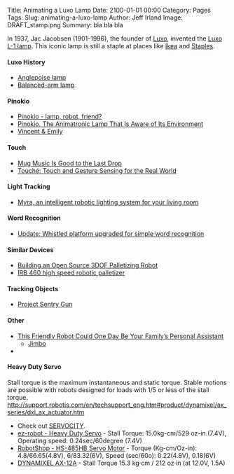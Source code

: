 Title: Animating a Luxo Lamp
Date: 2100-01-01 00:00
Category: Pages
Tags: 
Slug: animating-a-luxo-lamp
Author: Jeff Irland
Image: DRAFT_stamp.png
Summary: bla bla bla

In 1937, Jac Jacobsen (1901-1996), the founder of [Luxo][02], invented the [Luxo L-1 lamp][01].
This iconic lamp is still a staple at places like [Ikea][03] and [Staples][04]. 

#### Luxo History
* [Anglepoise lamp](http://en.wikipedia.org/wiki/Anglepoise_lamp)
* [Balanced-arm lamp](http://en.wikipedia.org/wiki/Balanced-arm_lamp)

#### Pinokio
* [Pinokio - lamp, robot, friend?](http://www.behance.net/gallery/Pinokio/5914541)
* [Pinokio, The Animatronic Lamp That Is Aware of Its Environment](http://www.creativeapplications.net/processing/pinokio-the-animatronic-lamp-that-is-aware-of-its-environment/)
* [Vincent & Emily](http://newgrids.fr/2013/05/13/vincent-emily/)

#### Touch
* [Mug Music Is Good to the Last Drop](http://hackaday.com/2014/03/19/mug-music-is-good-to-the-last-drop/#more-117602)
* [Touché: Touch and Gesture Sensing for the Real World](http://www.disneyresearch.com/project/touche-touch-and-gesture-sensing-for-the-real-world/)

#### Light Tracking
* [Myra, an intelligent robotic lighting system for your living room](http://kawalabo.blogspot.jp/2014/01/myra-intelligent-robotic-lighting.html)

#### Word Recognition
* [Update: Whistled platform upgraded for simple word recognition](http://hackaday.com/2013/08/22/update-whistled-platform-upgraded-for-simple-word-recognition/)

#### Similar Devices
* [Building an Open Source 3DOF Palletizing Robot](http://www.marginallyclever.com/blog/2014/03/building-an-open-source-3dof-palletizing-robot/)
* [IRB 460 high speed robotic palletizer](http://www.abb.ca/product/seitp327/ff492162d8dbaf44c1257861005de2fe.aspx)

#### Tracking Objects
* [Project Sentry Gun](http://psg.rudolphlabs.com/)

#### Other
* [This Friendly Robot Could One Day Be Your Family’s Personal Assistant](http://www.wired.com/2014/07/jibo-family-robot/)
    * [Jimbo](http://www.myjibo.com/)
* []()

#### Heavy Duty Servo
Stall torque is the maximum instantaneous and static torque.
Stable motions are possible with robots designed for loads with 1/5 or less of the stall torque.
http://support.robotis.com/en/techsupport_eng.htm#product/dynamixel/ax_series/dxl_ax_actuator.htm

* Check out [SERVOCITY](http://www.servocity.com/).
* [ez-robot - Heavy Duty Servo](http://www.ez-robot.com/Shop/AccessoriesDetails.aspx?prevCat=1&productNumber=7) - Stall Torque: 15.0kg-cm/529 oz-in.(7.4V), Operating speed: 0.24sec/60degree (7.4V)
* [RobotShop - HS-485HB Servo Motor](http://www.robotshop.com/en/hitec-hs-485hb-servo-motor.html) - Torque (Kg-cm/Oz-in): 4.8/66.65(4.8V), 6/83.32(6V), Speed (sec/60o): 0.22(4.8V), 0.18(6V)
* [DYNAMIXEL AX-12A](http://www.trossenrobotics.com/dynamixel-ax-12-robot-actuator.aspx?feed=Froogle&gclid=CKTIrZrwsL0CFWuhOgodjxsA-w) - Stall Torque 15.3 kg·cm / 212 oz·in (at 12.0V, 1.5A)



[01]:http://glamox.com/ie/the-l-1-story
[02]:http://www.luxous.com/
[03]:http://www.ikea.com/us/en/catalog/products/20370383/#
[04]:http://www.staples.com/Tensor-Black-Swing-Arm-Incandescent-CFL-Clamp-Lamp/product_408203
[05]:
[06]:
[07]:
[08]:
[09]:
[10]:
